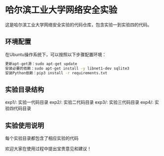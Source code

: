 # 哈尔滨工业大学网络安全实验

这是哈尔滨工业大学网络安全实验的代码仓库，包含实验一到实验四的代码。

## 环境配置

在Ubuntu操作系统下，可以按照以下步骤配置环境：

```bash
更新apt-get源：sudo apt-get update
安装必要的依赖：sudo apt-get install -y libnet1-dev sqlite3
安装Python依赖：pip3 install -r requirements.txt
```

## 实验目录结构

exp1/: 实验一代码目录
exp2/: 实验二代码目录
exp3/: 实验三代码目录
exp4/: 实验四代码目录

## 实验使用说明

每个实验目录都包含了相应实验的代码

欢迎大家在使用过程中提出宝贵意见和建议！
